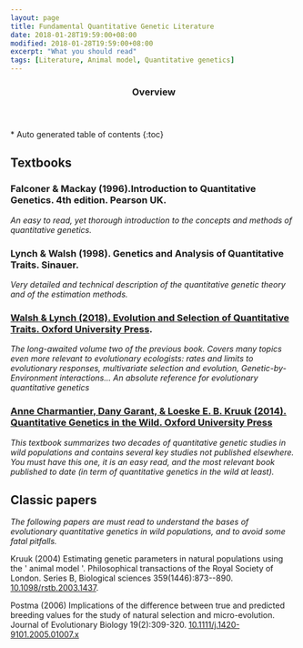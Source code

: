 ```yaml
---
layout: page
title: Fundamental Quantitative Genetic Literature
date: 2018-01-28T19:59:00+08:00
modified: 2018-01-28T19:59:00+08:00
excerpt: "What you should read"
tags: [Literature, Animal model, Quantitative genetics]
---
```

<section id="table-of-contents" class="toc">
  <header>
    <h3>Overview</h3>
  </header>
<div id="drawer" markdown="1">
*  Auto generated table of contents
{:toc}
</div>
</section><!-- /#table-of-contents -->

## Textbooks

### Falconer & Mackay (1996).Introduction to Quantitative Genetics. 4th edition. Pearson UK.

*_An easy to read, yet thorough introduction to the concepts and methods of quantitative genetics._*


### Lynch & Walsh (1998). Genetics and Analysis of Quantitative Traits. Sinauer.

*_Very detailed and technical description of the quantitative genetic theory and of the estimation methods._*

### [Walsh & Lynch (2018).  Evolution and Selection of Quantitative Traits. Oxford University Press](https://global.oup.com/academic/product/evolution-and-selection-of-quantitative-traits-9780198830870?cc=au&lang=en&).

*_The long-awaited volume two of the previous book. Covers many topics even more relevant to evolutionary ecologists: rates and limits to evolutionary responses, multivariate selection and evolution, Genetic-by-Environment interactions... An absolute reference for evolutionary quantitative genetics_*

### [Anne Charmantier, Dany Garant, & Loeske E. B. Kruuk (2014). Quantitative Genetics in the Wild. Oxford University Press](https://global.oup.com/academic/product/quantitative-genetics-in-the-wild-9780199674237?cc=au&lang=en&)

*_This textbook summarizes two decades of quantitative genetic studies in wild populations and contains several key studies not published elsewhere. You must have this one, it is an easy read, and the most relevant book published to date (in term of quantitative genetics in the wild at least)._*

## Classic papers

*_The following papers are must read to understand the bases of evolutionary quantitative genetics in wild populations, and to avoid some fatal pitfalls._*

Kruuk (2004) Estimating genetic parameters in natural populations using the ' animal model '. Philosophical transactions of the Royal Society of London. Series B, Biological sciences 359(1446):873--890. [10.1098/rstb.2003.1437](http://www.pubmedcentral.nih.gov/articlerender.fcgi?artid=1693385&tool=pmcentrez&rendertype=abstract).

Postma (2006) Implications of the difference between true and predicted breeding values for the study of natural selection and micro-evolution. Journal of Evolutionary Biology 19(2):309-320. [10.1111/j.1420-9101.2005.01007.x](https://onlinelibrary.wiley.com/doi/full/10.1111/j.1420-9101.2005.01007.x)
